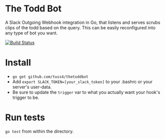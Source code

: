 # The Todd Bot
A Slack Outgoing Webhook integration in Go, that listens and serves scrubs clips of the todd based on the query. This can be easily reconfigured into any type of bot you want.

[![Build Status](https://drone.io/github.com/Tuss4/thetoddbot/status.png)](https://drone.io/github.com/Tuss4/thetoddbot/latest)

# Install
+ `go get github.com/tuss4/thetoddbot`
+ Add `export SLACK_TOKEN=[your_slack_token]` to your .bashrc or your server's user-data.
+ Be sure to update the `trigger` var to what you actually want your hook's trigger to be.

# Run tests
`go test` from within the directory.
